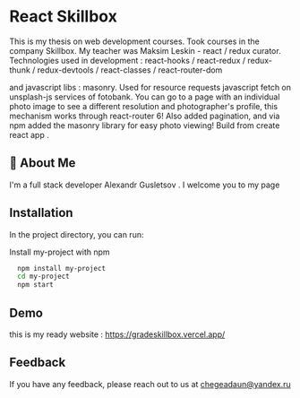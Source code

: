 
# React Skillbox 

This is my thesis on web development courses. Took courses in the company Skillbox. 
My teacher was Maksim Leskin - react / redux curator.
Technologies used in development : react-hooks / react-redux / redux-thunk / redux-devtools / react-classes / react-router-dom 

and javascript libs : masonry. Used for resource requests javascript fetch on unsplash-js services of fotobank. You can go to a page with an individual photo image to see a different resolution and photographer's profile, this mechanism works through react-router 6! Also added pagination, and via npm added the masonry library for easy photo viewing! Build from create react app .



## 🚀 About Me
I'm a full stack developer Alexandr Gusletsov . I welcome you to my page


## Installation

In the project directory, you can run:

Install my-project with npm

```bash
  npm install my-project
  cd my-project
  npm start
```
    
## Demo

this is my ready website : 
https://gradeskillbox.vercel.app/

## Feedback

If you have any feedback, please reach out to us at chegeadaun@yandex.ru

